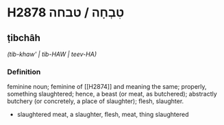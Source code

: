 # H2878 טִבְחָה / טבחה

## ṭibchâh

_(tib-khaw' | tib-HAW | teev-HA)_

### Definition

feminine noun; feminine of [[H2874]] and meaning the same; properly, something slaughtered; hence, a beast (or meat, as butchered); abstractly butchery (or concretely, a place of slaughter); flesh, slaughter.

- slaughtered meat, a slaughter, flesh, meat, thing slaughtered

